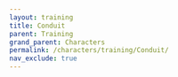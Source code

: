 ```yaml
---
layout: training
title: Conduit
parent: Training
grand_parent: Characters
permalink: /characters/training/Conduit/
nav_exclude: true
---
```

